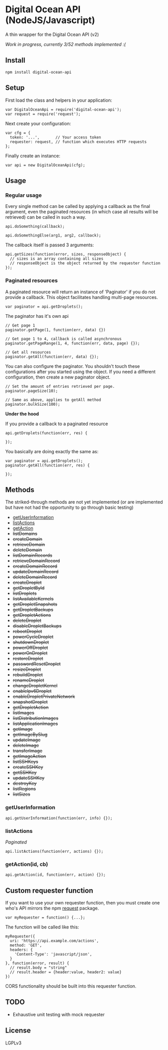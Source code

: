 # Digital Ocean API (NodeJS/Javascript)

A thin wrapper for the Digital Ocean API (v2)

*Work in progress, currently 3/52 methods implemented :(*

## Install

    npm install digital-ocean-api

## Setup

First load the class and helpers in your application:

    var DigitalOceanApi = require('digital-ocean-api');
    var request = require('request');

Next create your configuration:

    var cfg = {
      token: '...',       // Your access token
      requester: request, // function which executes HTTP requests
    };

Finally create an instance:

    var api = new DigitalOceanApi(cfg);

## Usage

### Regular usage

Every single method can be called by applying a callback as the final argument,
even the paginated resources (in which case all results will be retrieved) can
be called in such a way.

    api.doSomething(callback);

    api.doSomethingElse(arg1, arg2, callback);

The callback itself is passed 3 arguments:

    api.getSizes(function(error, sizes, responseObject) {
      // sizes is an array containing all sizes
      // responseObject is the object returned by the requester function
    });

### Paginated resources

A paginated resource will return an instance of 'Paginator' if you do not
provide a callback. This object facilitates handling multi-page resources.

    var paginator = api.getDroplets();

The paginator has it's own api

    // Get page 1
    paginator.getPage(1, function(err, data) {})

    // Get page 1 to 4, callback is called asynchronous
    paginator.getPageRange(1, 4, function(err, data, page) {});

    // Get all resources
    paginator.getAll(function(err, data) {});

You can also configure the paginator. You shouldn't touch these configurations
after you started using the object. If you need a different configuration, then
create a new paginator object.

    // Set the amount of entries retrieved per page.
    paginator.pageSize(10);

    // Same as above, applies to getAll method
    paginator.bulkSize(100);

**Under the hood**

If you provide a callback to a paginated resource

    api.getDroplets(function(err, res) {

    });

You basically are doing exactly the same as:

    var paginator = api.getDroplets();
    paginator.getAll(function(err, res) {

    });

## Methods

The striked-through methods are not yet implemented (or are implemented but
  have not had the opportunity to go through basic testing)

* [getUserInformation](#getUserInformation)
* [listActions](#listActions)
* [getAction]()
* ~~listDomains~~
* ~~createDomain~~
* ~~retrieveDomain~~
* ~~deleteDomain~~
* ~~listDomainRecords~~
* ~~retrieveDomainRecord~~
* ~~createDomainRecord~~
* ~~updateDomainRecord~~
* ~~deleteDomainRecord~~
* ~~createDroplet~~
* ~~getDropletById~~
* ~~listDroplets~~
* ~~listAvailableKernels~~
* ~~getDropletSnapshots~~
* ~~getDropletBackups~~
* ~~getDropletActions~~
* ~~deleteDroplet~~
* ~~disableDropletBackups~~
* ~~rebootDroplet~~
* ~~powerCycleDroplet~~
* ~~shutdownDroplet~~
* ~~powerOffDroplet~~
* ~~powerOnDroplet~~
* ~~restoreDroplet~~
* ~~passwordResetDroplet~~
* ~~resizeDroplet~~
* ~~rebuildDroplet~~
* ~~renameDroplet~~
* ~~changeDropletKernel~~
* ~~enableIpv6Droplet~~
* ~~enableDropletPrivateNetwork~~
* ~~snapshotDroplet~~
* ~~getDropletAction~~
* ~~listImages~~
* ~~listDistributionImages~~
* ~~listApplicationImages~~
* ~~getImage~~
* ~~getImageBySlug~~
* ~~updateImage~~
* ~~deleteImage~~
* ~~transferImage~~
* ~~getImageAction~~
* ~~listSSHKeys~~
* ~~createSSHKey~~
* ~~getSSHKey~~
* ~~updateSSHKey~~
* ~~destroyKey~~
* ~~listRegions~~
* ~~listSizes~~

### getUserInformation

    api.getUserInformation(function(err, info) {});

### listActions

*Paginated*

    api.listActions(function(err, actions) {});

### getAction(id, cb)

    api.getAction(id, function(err, action) {});

## Custom requester function

If you want to use your own requester function, then you must create one who's
API mirrors the npm [request](https://www.npmjs.org/package/request) package.

    var myRequester = function() {...};

The function will be called like this:

    myRequester({
      uri: 'https://api.example.com/actions',
      method: 'GET',
      headers: {
        'Content-Type': 'javascript/json',
      }
    }, function(error, result) {
      // result.body = "string"
      // result.header = {header:value, header2: value}
    })

CORS functionality should be built into this requester function.

## TODO

* Exhaustive unit testing with mock requester

## License

LGPLv3
